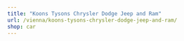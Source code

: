 ```yaml
---
title: "Koons Tysons Chrysler Dodge Jeep and Ram"
url: /vienna/koons-tysons-chrysler-dodge-jeep-and-ram/
shop: car
---
```

